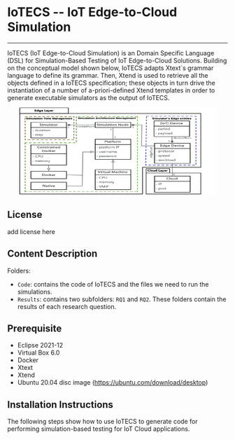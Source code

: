# IoTECS -- IoT Edge-to-Cloud Simulation
-----------------------------------------------------------------
IoTECS (IoT Edge-to-Cloud Simulation) is an Domain Specific Language (DSL) for Simulation-Based Testing of IoT Edge-to-Cloud Solutions. Building on the conceptual model shown below, IoTECS adapts Xtext`s grammar language to define its grammar. Then, Xtend is used to retrieve all the objects defined in a IoTECS specification; these objects in turn drive the instantiation of a number of a-priori-defined Xtend templates in order to generate executable simulators as the output of IoTECS.

<p align="center">
  <img src="https://github.com/JiaLi123456/IoTECS/blob/main/ConceptualModel.png" width="450" height="200" class="centerImage" />
</p>

License 
--------------------------------------------
add license here

Content Description
----------------------------------------------
Folders:
* ```Code```: contains the code of IoTECS and the files we need to run the simulations.
* ```Results```: contains two subfolders: ```RQ1``` and ```RQ2```. These folders contain the results of each research question.

Prerequisite
---------------------------------------------
* Eclipse 2021-12
* Virtual Box 6.0
* Docker 
* Xtext
* Xtend
* Ubuntu 20.04 disc image (https://ubuntu.com/download/desktop)


Installation Instructions
--------------------------------------------
The following steps show how to use IoTECS to generate code for performing simulation-based testing for IoT Cloud applications.
